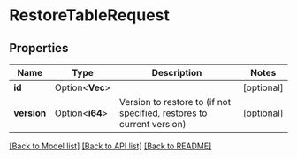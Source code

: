 # RestoreTableRequest

## Properties

Name | Type | Description | Notes
------------ | ------------- | ------------- | -------------
**id** | Option<**Vec<String>**> |  | [optional]
**version** | Option<**i64**> | Version to restore to (if not specified, restores to current version) | [optional]

[[Back to Model list]](../README.md#documentation-for-models) [[Back to API list]](../README.md#documentation-for-api-endpoints) [[Back to README]](../README.md)


